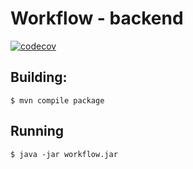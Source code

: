 # Workflow - backend
[![codecov](https://codecov.io/gh/SamPanDonte/workflow/branch/master/graph/badge.svg?token=NMNV4JXROB)](https://codecov.io/gh/SamPanDonte/workflow)

## Building:

```console
$ mvn compile package
```

## Running

```console
$ java -jar workflow.jar
```
